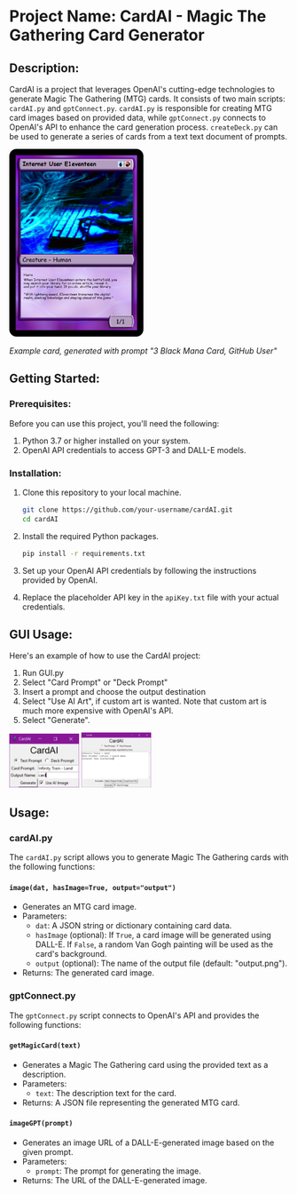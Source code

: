 # Project Name: CardAI - Magic The Gathering Card Generator

## Description:
CardAI is a project that leverages OpenAI's cutting-edge technologies to generate Magic The Gathering (MTG) cards. It consists of two main scripts: `cardAI.py` and `gptConnect.py`. `cardAI.py` is responsible for creating MTG card images based on provided data, while `gptConnect.py` connects to OpenAI's API to enhance the card generation process. `createDeck.py` can be used to generate a series of cards from a text text document of prompts.

<img src="Examples/Internet User E1eventeen.png" alt="Example Card" width="242" height="338">

_Example card, generated with prompt "3 Black Mana Card, GitHub User"_

## Getting Started:

### Prerequisites:
Before you can use this project, you'll need the following:

1. Python 3.7 or higher installed on your system.
2. OpenAI API credentials to access GPT-3 and DALL-E models.

### Installation:
1. Clone this repository to your local machine.

   ```bash
   git clone https://github.com/your-username/cardAI.git
   cd cardAI
   ```

2. Install the required Python packages.

   ```bash
   pip install -r requirements.txt
   ```

3. Set up your OpenAI API credentials by following the instructions provided by OpenAI.

4. Replace the placeholder API key in the `apiKey.txt` file with your actual credentials.

## GUI Usage:
Here's an example of how to use the CardAI project:

1. Run GUI.py
2. Select "Card Prompt" or "Deck Prompt"
3. Insert a prompt and choose the output destination
4. Select "Use AI Art", if custom art is wanted. Note that custom art is much more expensive with OpenAI's API.
5. Select "Generate".

<p float="left">
   <img src="Examples/GUI1.PNG" alt="Text Prompt Page" style="width:25%">
   <img src="Examples/GUI2.PNG" alt="Deck Prompt Page" style="width:25%">
</p>

## Usage:

### cardAI.py
The `cardAI.py` script allows you to generate Magic The Gathering cards with the following functions:

#### `image(dat, hasImage=True, output="output")`
- Generates an MTG card image.
- Parameters:
  - `dat`: A JSON string or dictionary containing card data.
  - `hasImage` (optional): If `True`, a card image will be generated using DALL-E. If `False`, a random Van Gogh painting will be used as the card's background.
  - `output` (optional): The name of the output file (default: "output.png").
- Returns: The generated card image.

### gptConnect.py
The `gptConnect.py` script connects to OpenAI's API and provides the following functions:

#### `getMagicCard(text)`
- Generates a Magic The Gathering card using the provided text as a description.
- Parameters:
  - `text`: The description text for the card.
- Returns: A JSON file representing the generated MTG card.

#### `imageGPT(prompt)`
- Generates an image URL of a DALL-E-generated image based on the given prompt.
- Parameters:
  - `prompt`: The prompt for generating the image.
- Returns: The URL of the DALL-E-generated image.
